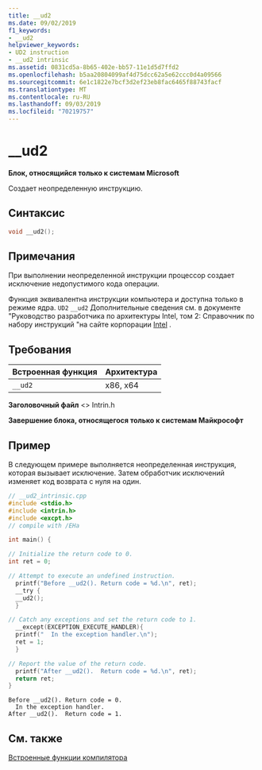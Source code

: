 ```yaml
---
title: __ud2
ms.date: 09/02/2019
f1_keywords:
- __ud2
helpviewer_keywords:
- UD2 instruction
- __ud2 intrinsic
ms.assetid: 0831cd5a-8b65-402e-bb57-11e1d5d7ffd2
ms.openlocfilehash: b5aa20804099af4d75dcc62a5e62ccc0d4a09566
ms.sourcegitcommit: 6e1c1822e7bcf3d2ef23eb8fac6465f88743facf
ms.translationtype: MT
ms.contentlocale: ru-RU
ms.lasthandoff: 09/03/2019
ms.locfileid: "70219757"
---
```

# <a name="__ud2"></a>__ud2

**Блок, относящийся только к системам Microsoft**

Создает неопределенную инструкцию.

## <a name="syntax"></a>Синтаксис

```C
void __ud2();
```

## <a name="remarks"></a>Примечания

При выполнении неопределенной инструкции процессор создает исключение недопустимого кода операции.

Функция эквивалентна инструкции компьютера и доступна только в режиме ядра. `UD2` `__ud2` Дополнительные сведения см. в документе "Руководство разработчика по архитектуры Intel, том 2: Справочник по набору инструкций "на сайте корпорации [Intel](https://software.intel.com/articles/intel-sdm) .

## <a name="requirements"></a>Требования

|Встроенная функция|Архитектура|
|---------------|------------------|
|`__ud2`|x86, x64|

**Заголовочный файл** \<> Intrin.h

**Завершение блока, относящегося только к системам Майкрософт**

## <a name="example"></a>Пример

В следующем примере выполняется неопределенная инструкция, которая вызывает исключение. Затем обработчик исключений изменяет код возврата с нуля на один.

```cpp
// __ud2_intrinsic.cpp
#include <stdio.h>
#include <intrin.h>
#include <excpt.h>
// compile with /EHa

int main() {

// Initialize the return code to 0.
int ret = 0;

// Attempt to execute an undefined instruction.
  printf("Before __ud2(). Return code = %d.\n", ret);
  __try {
  __ud2();
  }

// Catch any exceptions and set the return code to 1.
  __except(EXCEPTION_EXECUTE_HANDLER){
  printf("  In the exception handler.\n");
  ret = 1;
  }

// Report the value of the return code.
  printf("After __ud2().  Return code = %d.\n", ret);
  return ret;
}
```

```Output
Before __ud2(). Return code = 0.
  In the exception handler.
After __ud2().  Return code = 1.
```

## <a name="see-also"></a>См. также

[Встроенные функции компилятора](../intrinsics/compiler-intrinsics.md)
